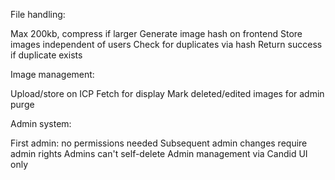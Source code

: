 File handling:


Max 200kb, compress if larger
Generate image hash on frontend
Store images independent of users
Check for duplicates via hash
Return success if duplicate exists


Image management:


Upload/store on ICP
Fetch for display
Mark deleted/edited images for admin purge


Admin system:


First admin: no permissions needed
Subsequent admin changes require admin rights
Admins can't self-delete
Admin management via Candid UI only

